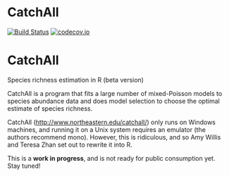 
CatchAll
=========

[![Build Status](https://travis-ci.org/adw96/CatchAll.svg?branch=master)](https://travis-ci.org/adw96/CatchAll)
[![codecov.io](https://codecov.io/gh/adw96/CatchAll/coverage.svg?branch=master)](https://codecov.io/gh/adw96/CatchAll?branch=master)

# CatchAll
Species richness estimation in R (beta version)

CatchAll is a program that fits a large number of mixed-Poisson models to species abundance data and does model selection to choose the optimal estimate of species richness.

CatchAll (http://www.northeastern.edu/catchall/) only runs on Windows machines, and running it on a Unix system requires an emulator (the authors recommend mono). However, this is ridiculous, and so Amy Willis and Teresa Zhan set out to rewrite it into R.

This is a **work in progress**, and is not ready for public consumption yet. Stay tuned!
